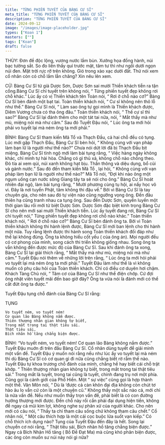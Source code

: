 ```yaml
---
title: "TỪNG PHIẾN TUYẾT CỦA BÀNG CƯ SĨ"
meta_title: "TỪNG PHIẾN TUYẾT CỦA BÀNG CƯ SĨ"
description: "TỪNG PHIẾN TUYẾT CỦA BÀNG CƯ SĨ"
date: 2024-09-12
image: "/images/image-placeholder.jpg"
types: ["Koan 1"]
masters: [""]
tags: ["Koan"]
draft: false
---
```


THÙY: 
Đơn đề độc lộng, vương nước lầm bùn. Xướng họa đồng hành, núi bạc tường sắt. So đo liền thấy quỉ trước mặt, tâm tư thì như ngồi dưới ngọn núi đen. Mặt trời rực rỡ trên không. Gió trong xào xạc dưới đất. Thử nói xem cổ nhân còn có chỗ lầm lẫn chăng? Xin nêu lên xem.

CỬ: 
Bàng Cư Sĩ từ giả Dược Sơn, Dược Sơn sai mười Thiền khách tiễn ra tận cổng.Bàng Cư Sĩ chỉ tuyết trên không nói, “ Từng phiến tuyết đẹp không rơi chỗ khác.” Lúc ấy có vị Thiền khách tên Toàn nói, “ Rơi ở chỗ nào cơ?” Bàng Cư Sĩ bèn đánh một bạt tai. Toàn thiền khách nói, “ Cư sĩ không nên thô lỗ như thế.” Bàng Cư Sĩ nói, “ Làm sao ông tự gọi mình là Thiền khách được, Diêm Vương chưa có tha ông đâu.” Toàn thiền khách nói, “ Thế cư sĩ thì sao?” Bàng Cư Sĩ lại đánh thêm cho một tát tai nữa, nói, “ Mắt thấy mà như mù, miệng nói mà như câm.” Sau đó Tuyết Đậu nói, “ Lúc ông ta mới hỏi phải vo tuyết lại mà ném ông ta mới phải.”

BÌNH: 
Bàng Cư Sĩ tham kiến Mã Tổ và Thạch Đầu, cả hai chỗ đều có tụng. Lúc mới gặp Thạch Đầu, Bàng Cư Sĩ bèn hỏi, “ Không cùng với vạn pháp làm bạn lữ là người như thế nào?” Chưa nói dứt lời đã bị Thạch Đầu bịt miệng. Bàng Cư Sĩ tỉnh ngộ mới làm bài tụng rằng, “ Việc hàng ngày không khác, chỉ mình tự hài hòa. Chẳng có gì thủ xả, không chỗ nào chống theo. Đỏ tía ai xem qúi, núi xanh không hạt bịu. Thần thông và diệu dụng, bổ củi và gánh nước.”
Sau đó đến tham kiến Mã Tổ , lại hỏi, “ Không cùng với vạn pháp làm bạn lữ là người như thế nào?” Mã Tổ nói, “Đợi khi nào ông một ngụm uống cạn nước sông Giang tây ta sẽ nói cho ông.” Bàng Cư Sĩ hoát nhiên đại ngộ, làm bài tụng rằng, “ Mười phương cùng tụ hội, ai nấy học vô vi. Đây là nơi tuyển Phật, tâm không thi đậu về.”
Bởi vì Bàng Cư Sĩ là tay chuyên gia, cho nên sau đó tự viện nào cũng ngưỡng vọng ông. Đến đâu thiên hạ cũng tranh nhau ca tụng ông. Sau đến Dược Sơn, quyến luyến một thời gian lâu rồi mới từ biệt Dược Sơn. Dược Sơn đặc biệt kính trọng Bàng Cư Sĩ cho nên mới sai mười Thiền khách tiễn. Lúc ấy tuyết đang rơi, Bàng Cư Sĩ chỉ tuyết nói,” Từng phiến tuyết đẹp không rơi chỗ nào khác.” Toàn thiền khách nói, “ Rơi ở chỗ nào cơ?” Bàng Cư Sĩ bèn đánh ông ta. Bởi vì Toàn thiền khách không thi hành lệnh được, Bàng Cư Sĩ mới ban lệnh cho thi hành một nửa. Tuy rằng lệnh được thi hành song Toàn thiền khách đối đáp như thế lại không đúng. Ông ta không hiểu cốt yếu ( của ông án). Mọi người đều có cơ phong của mình, song cách thi triển không giống nhau. Song ông ta vẫn không đến được mức độ của Bàng Cư Sĩ. Sau khi đánh ông ta xong, Bàng Cư Sĩ lại giải thích rằng, “ Mắt thấy mà như mù, miệng nói mà như câm.” Tuyết Đậu nói thêm về những lời trên rằng, “ Lúc ông ta mới hỏi phải vo tuyết lại mà ném ông ta mới phải.” Tuyết Đậu làm như thế là vì không muốn cô phụ câu hỏi của Toàn thiền khách. Chỉ có điều cơ duyên hơi chậm. Khách Tàng Chủ nói, “ Tâm cơ của Bàng Cư Sĩ như thể điện chớp. Cứ đợi ông nhặt viên tuyết mãi đến bao giờ đây? Ông ta vừa nói là đánh mới có thể cắt đứt ông ta được.”

Tuyết Đậu tụng chỗ đánh của Bàng Cư Sĩ rằng:

TỤNG
```
Vo tuyết ném, vo tuyết ném!
Cơ quan lão Bàng không nắm được.
Thiên thượng nhân gian không tự biết,
Trong mắt trong tai thật tiêu sái.
Thật tiêu sái,
Bích nhãn hồ tăng chẳng biện được.
```

BÌNH: 
“Vo tuyết ném, vo tuyết ném! Cơ quan lão Bàng không nắm được.” Tuyết Đậu muớn đi trên đầu Bàng Cư Sĩ. Cổ nhân dùng tuyết để giải minh một vấn đề. Tuyết Đậu ý muốn nói rằng nếu như lúc ấy vo tuyết lại mà ném thì dù Bàng Cư Sĩ có cơ quan gì đi nữa cũng chẳng biết rờ rẫm thế nào. Tuyết Đậu tự khoa trương chỗ đánh của mình, chẳng hề hay biết cái chỗ trật khớp. “ Thiên thượng nhân gian không tự biết, trong mắt trong tai thật tiêu sái.” Trong mắt là tuyết, trong tai cũng là tuyết, chính đang trụ nơi một phía. Cũng gọi là cảnh giới của Phổ Hiền. Một “ sự việc” cũng gọi là hợp thành một thể. Vân Môn nói, “ Dù là ‘được cả càn khôn đại địa không còn chút tơ hào âu lo vẫn cứ còn là một chuyện cũ.” Không thấy một sắc nào cả, mới chỉ là nửa vấn đề. Nếu như muốn thấy trọn vấn đề, phải biết là có con đường hướng thượng mới được. Đến chỗ này rồi cần phải đại dụng hiện tiền, không để ngay cả mũi kim lọt, không nghe sự phân xử của người khác.
Cho nên mới có câu nói, “ Thầy ta chỉ tham câu sống chứ không tham câu chết.” Cổ nhân nói, “ Một câu thích hợp là một cái cọc buộc lừa suốt vạn kiếp.” Có chỗ thích ích dụng nào? Tụng của Tuyết Đậu đến đây là hết. Song lại chuyển cơ nói rằng, “ Thật tiêu sái, Bích nhãn hồ tăng chẳng biện được.” Ngay cả Bích Nhãn Hồ tăng ( Bồ Đề Đạt Ma) mà cũng khó phân biện được, các ông còn muốn sư núi này nói gì nữa?

